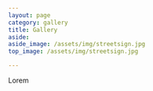 ```yaml
---
layout: page
category: gallery
title: Gallery
aside:
aside_image: /assets/img/streetsign.jpg
top_image: /assets/img/streetsign.jpg

---
```


Lorem